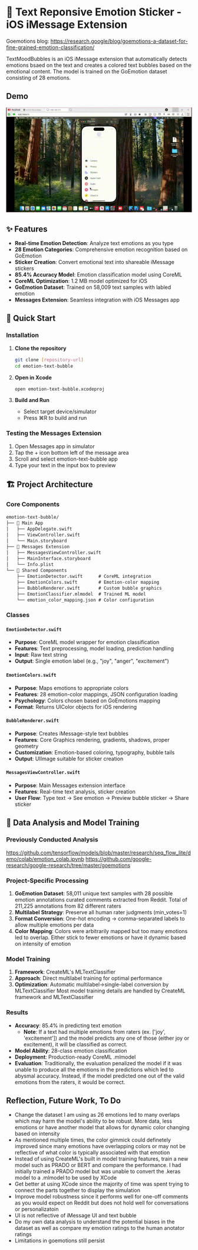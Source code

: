 # 🍎 Text Reponsive Emotion Sticker - iOS iMessage Extension

Goemotions blog: https://research.google/blog/goemotions-a-dataset-for-fine-grained-emotion-classification/

TextMoodBubbles is an iOS iMessage extension that automatically detects emotions bsaed on the text and creates a colored text bubbles based on the emotional content. The model is trained on the GoEmotion dataset consisting of 28 emotions.

## Demo

![Demo GIF](demo.gif)

## ✨ Features

- **Real-time Emotion Detection**: Analyze text emotions as you type
- **28 Emotion Categories**: Comprehensive emotion recognition based on GoEmotion
- **Sticker Creation**: Convert emotional text into shareable iMessage stickers
- **85.4% Accuracy Model**: Emotion classification model using CoreML
- **CoreML Optimization**: 1.2 MB model optimized for iOS
- **GoEmotion Dataset**: Trained on 58,009 text samples with labled emotion
- **Messages Extension**: Seamless integration with iOS Messages app

## 🚀 Quick Start

### Installation
1. **Clone the repository**
   ```bash
   git clone [repository-url]
   cd emotion-text-bubble
   ```

2. **Open in Xcode**
   ```bash
   open emotion-text-bubble.xcodeproj
   ```

3. **Build and Run**
   - Select target device/simulator
   - Press ⌘R to build and run

### Testing the Messages Extension
1. Open Messages app in simulator
3. Tap the + icon bottom left of the message area
4. Scroll and select emotion-text-bubble app
5. Type your text in the input box to preview

## 🏗️ Project Architecture

### Core Components

```
emotion-text-bubble/
├── 📱 Main App
│   ├── AppDelegate.swift
│   ├── ViewController.swift
│   └── Main.storyboard
├── 💬 Messages Extension
│   ├── MessagesViewController.swift
│   ├── MainInterface.storyboard
│   └── Info.plist
└── 🔄 Shared Components
    ├── EmotionDetector.swift      # CoreML integration
    ├── EmotionColors.swift        # Emotion-color mapping
    ├── BubbleRenderer.swift       # Custom bubble graphics
    ├── EmotionClassifier.mlmodel  # Trained ML model
    └── emotion_color_mapping.json # Color configuration
```

### Classes

#### `EmotionDetector.swift`
- **Purpose**: CoreML model wrapper for emotion classification
- **Features**: Text preprocessing, model loading, prediction handling
- **Input**: Raw text string
- **Output**: Single emotion label (e.g., "joy", "anger", "excitement")

#### `EmotionColors.swift`
- **Purpose**: Maps emotions to appropriate colors
- **Features**: 28 emotion-color mappings, JSON configuration loading
- **Psychology**: Colors chosen based on GoEmotions mapping
- **Format**: Returns UIColor objects for iOS rendering

#### `BubbleRenderer.swift`
- **Purpose**: Creates iMessage-style text bubbles
- **Features**: Core Graphics rendering, gradients, shadows, proper geometry
- **Customization**: Emotion-based coloring, typography, bubble tails
- **Output**: UIImage suitable for sticker creation

#### `MessagesViewController.swift`
- **Purpose**: Main Messages extension interface
- **Features**: Real-time text analysis, sticker creation
- **User Flow**: Type text → See emotion → Preview bubble sticker → Share sticker

## 🔬 Data Analysis and Model Training

### Previously Conducted Analysis
https://github.com/tensorflow/models/blob/master/research/seq_flow_lite/demo/colab/emotion_colab.ipynb
https://github.com/google-research/google-research/tree/master/goemotions

### Project-Specific Processing
1. **GoEmotion Dataset**: 58,011 unique text samples with 28 possible emotion annotations curated comments extracted from Reddit. Total of 211,225 annotations from 82 different raters
2. **Multilabel Strategy**: Preserve all human rater judgments (min_votes=1)
3. **Format Conversion**: One-hot encoding → comma-separated labels to allow multiple emotions per data
4. **Color Mapping**: Colors were arbitrarily mapped but too many emotions led to overlap. Either stick to fewer emotions or have it dynamic based on intensity of emotion

### Model Training
1. **Framework**: CreateML's MLTextClassifier
2. **Approach**: Direct multilabel training for optimal performance
3. **Optimization**: Automatic multilabel→single-label conversion by MLTextClassifier
Most model training details are handled by CreateML framework and MLTextClassifier

### Results
- **Accuracy**: 85.4% in predicting text emotion
   - **Note**: If a text had multiple emotions from raters (ex. ['joy', 'excitement']) and the model predicts any one of those (either joy or excitement), it will be classified as correct. 
- **Model Ability**: 28-class emotion classification
- **Deployment**: Production-ready CoreML .mlmodel
- **Evaluation**: Traditionally, the evaluation penalized the model if it was unable to produce all the emotions in the predictions which led to abysmal accuracy. Instead, if the model predicted one out of the valid emotions from the raters, it would be correct.

## Reflection, Future Work, To Do
- Change the dataset I am using as 26 emotions led to many overlaps which may harm the model's ability to be robust. More data, less emotions or have another model that allows for dynamic color changing based on intensity
- As mentioned multiple times, the color gimmick could definetely improved since many emotions have overlapping colors or may not be reflective of what color is typically associated with that emotion
- Instead of using CreateML's built in model training features, train a new model such as PRADO or BERT and compare the performance. I had initially trained a PRADO model but was unable to convert the .keras model to a .mlmodel to be used by XCode
- Get better at using XCode since the majority of time was spent trying to connect the parts together to display the simulation
- Improve model robustness since it performs well for one-off comments as you would expect on Reddit but does not hold well for conversations or personalizatoin
- UI is not reflective of iMessage UI and text bubble
- Do my own data analysis to understand the potential biases in the dataset as well as compare my emotion ratings to the human anotator ratings
- Limitations in goemotions still persist

